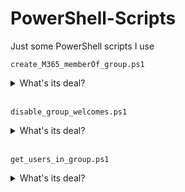 # PowerShell-Scripts
Just some PowerShell scripts I use

`create_M365_memberOf_group.ps1`
<details>
<summary>What's its deal?</summary>
  
> This script takes a group name & email nickname  
> Checks if there are groups called `groupName`, `groupName+"_Manual"`, `groupName+"_Dynamic"`  
> If there aren't, it makes them  
> Most importantly, it gives the group `groupName` the dynamic rule `"user.memberof -any (group.objectId -in ['$($group_manual.id)', '$($group_dynamic.id)'])"`
</details>
<br>

`disable_group_welcomes.ps1`
<details>
<summary>What's its deal?</summary>

> Gets all your M365 groups  
> Checks if they have welcome messages enabled
> If they do, it turns them off  
</details>
<br>

`get_users_in_group.ps1`
<details>
<summary>What's its deal?</summary>

> Exactly what it says on the tin  
> Takes a `GroupID` as input  
</details>
<br>
